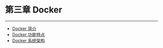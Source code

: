 # 第三章 Docker

---

* [Docker 简介](/chapter3/Docker简介.md)
* [Docker 功能特点](/chapter3/Docker功能特点.md)
* [Docker 系统架构](/chapter3/Docker系统架构.md)